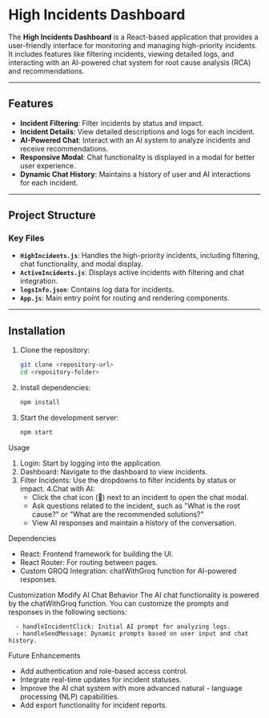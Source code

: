 
# High Incidents Dashboard

The **High Incidents Dashboard** is a React-based application that provides a user-friendly interface for monitoring and managing high-priority incidents. It includes features like filtering incidents, viewing detailed logs, and interacting with an AI-powered chat system for root cause analysis (RCA) and recommendations.

---

## Features

- **Incident Filtering**: Filter incidents by status and impact.
- **Incident Details**: View detailed descriptions and logs for each incident.
- **AI-Powered Chat**: Interact with an AI system to analyze incidents and receive recommendations.
- **Responsive Modal**: Chat functionality is displayed in a modal for better user experience.
- **Dynamic Chat History**: Maintains a history of user and AI interactions for each incident.

---

## Project Structure


### Key Files
- **`HighIncidents.js`**: Handles the high-priority incidents, including filtering, chat functionality, and modal display.
- **`ActiveIncidents.js`**: Displays active incidents with filtering and chat integration.
- **`logsInfo.json`**: Contains log data for incidents.
- **`App.js`**: Main entry point for routing and rendering components.

---

## Installation

1. Clone the repository:
   ```bash
   git clone <repository-url>
   cd <repository-folder>

2. Install dependencies:
   ```bash
   npm install

3. Start the development server:
   ```bash
   npm start


Usage
1. Login: Start by logging into the application.
2. Dashboard: Navigate to the dashboard to view incidents.
3. Filter Incidents: Use the dropdowns to filter incidents by status or impact.
4.Chat with AI:
   - Click the chat icon (💬) next to an incident to open the chat modal.
   - Ask questions related to the incident, such as "What is the root cause?" or "What are the recommended solutions?"
   - View AI responses and maintain a history of the conversation.

Dependencies
   - React: Frontend framework for building the UI.
   - React Router: For routing between pages.
   - Custom GROQ Integration: chatWithGroq function for     AI-powered responses.

Customization
   Modify AI Chat Behavior
      The AI chat functionality is powered by the chatWithGroq function. You can customize the prompts and responses in the following sections:

      - handleIncidentClick: Initial AI prompt for analyzing logs.
      - handleSendMessage: Dynamic prompts based on user input and chat history.

Future Enhancements
   - Add authentication and role-based access control.
   - Integrate real-time updates for incident statuses.
   - Improve the AI chat system with more advanced natural - language processing (NLP) capabilities.
   - Add export functionality for incident reports.
